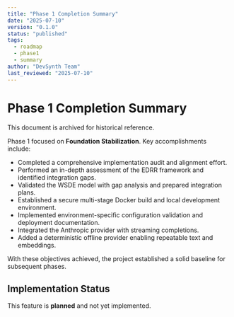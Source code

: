 ```yaml
---
title: "Phase 1 Completion Summary"
date: "2025-07-10"
version: "0.1.0"
status: "published"
tags:
  - roadmap
  - phase1
  - summary
author: "DevSynth Team"
last_reviewed: "2025-07-10"
---
```


# Phase 1 Completion Summary
This document is archived for historical reference.

Phase 1 focused on **Foundation Stabilization**. Key accomplishments include:

- Completed a comprehensive implementation audit and alignment effort.
- Performed an in-depth assessment of the EDRR framework and identified integration gaps.
- Validated the WSDE model with gap analysis and prepared integration plans.
- Established a secure multi-stage Docker build and local development environment.
- Implemented environment-specific configuration validation and deployment documentation.
- Integrated the Anthropic provider with streaming completions.
- Added a deterministic offline provider enabling repeatable text and embeddings.

With these objectives achieved, the project established a solid baseline for subsequent phases.
## Implementation Status

This feature is **planned** and not yet implemented.

